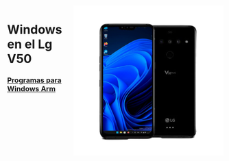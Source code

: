  <img align="right" src="/devices/flashlmdd.png" width="350" alt="Windows 11 Running On A V50">

# Windows en el Lg V50

### [Programas para Windows Arm](https://armrepo.ver.lt/)